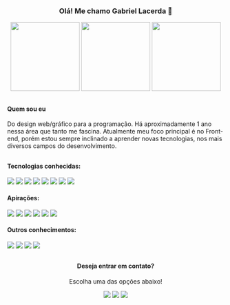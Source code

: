 <div align="center">
  <h3> Olá! Me chamo Gabriel Lacerda 👋</h3>
<div>
<!-- Programador -->
<!-- <img align="right" height="160px" src="https://media.giphy.com/media/qgQUggAC3Pfv687qPC/giphy.gif" /> -->
<!-- GitHub -->
<!-- <img align="right" height="160px" src="https://media.giphy.com/media/du3J3cXyzhj75IOgvA/giphy.gif" /> -->
<!-- Personagem -->
<!-- <img align="right" height="160px" src="https://media.giphy.com/media/ZVik7pBtu9dNS/giphy.gif" /> -->

<div align="center">
  <img height="160px" src="https://github-readme-stats.vercel.app/api?username=lacerda1109&show_icons=true&theme=dark" />
  <img height="160px" src="https://github-readme-stats.vercel.app/api/top-langs/?username=lacerda1109&theme=dark" />
  <img height="160px" src="https://media.giphy.com/media/ZVik7pBtu9dNS/giphy.gif" />
</div>

##

<div align="left">

  <h4>Quem sou eu</h4>
  <p>Do design web/gráfico para a programação. Há aproximadamente 1 ano nessa área que tanto me fascina. Atualmente meu foco principal é no Front-end, porém estou sempre inclinado a aprender novas tecnologias, nos mais diversos campos do desenvolvimento.</p>
  
  ##
  
  <h4>Tecnologias conhecidas:</h4>
  <div>
    <img src="https://img.shields.io/badge/HTML5-E34F26?style=for-the-badge&logo=html5&logoColor=white" />
    <img src="https://img.shields.io/badge/CSS3-1572B6?style=for-the-badge&logo=css3&logoColor=white" />
    <img src="https://img.shields.io/badge/JavaScript-323330?style=for-the-badge&logo=javascript&logoColor=F7DF1E" />
    <img src="https://img.shields.io/badge/React-20232A?style=for-the-badge&logo=react&logoColor=61DAFB" />
    <img src="https://img.shields.io/badge/Git-F05032?style=for-the-badge&logo=git&logoColor=white">
    <img src="https://img.shields.io/badge/Markdown-000000?style=for-the-badge&logo=markdown&logoColor=white" />
    <img src="https://img.shields.io/badge/GitHub-100000?style=for-the-badge&logo=github&logoColor=white" />
    <img src="https://img.shields.io/badge/Visual_Studio_Code-0078D4?style=for-the-badge&logo=visual%20studio%20code&logoColor=white" />
  </div>
  
  <h4>Apirações:</h4>
  <div>
    <img src="https://img.shields.io/badge/PHP-777BB4?style=for-the-badge&logo=php&logoColor=white" />
    <img src="https://img.shields.io/badge/Bootstrap-563D7C?style=for-the-badge&logo=bootstrap&logoColor=white" />
    <img src="https://img.shields.io/badge/jQuery-0769AD?style=for-the-badge&logo=jquery&logoColor=white" />
    <img src="https://img.shields.io/badge/Sass-CC6699?style=for-the-badge&logo=sass&logoColor=white" />
    <img src="https://img.shields.io/badge/React_Native-20232A?style=for-the-badge&logo=react&logoColor=61DAFB" />
    <img src="https://img.shields.io/badge/TypeScript-007ACC?style=for-the-badge&logo=typescript&logoColor=white" />
  </div>
  
  <h4>Outros conhecimentos:</h4>
  <div>
    <img src="https://img.shields.io/badge/Adobe%20Photoshop-31A8FF?style=for-the-badge&logo=Adobe%20Photoshop&logoColor=black" />
    <img src="https://img.shields.io/badge/Adobe%20Illustrator-FF9A00?style=for-the-badge&logo=adobe%20illustrator&logoColor=white" />
    <img src="https://img.shields.io/badge/Figma-F24E1E?style=for-the-badge&logo=figma&logoColor=white" />
    <img src="https://img.shields.io/badge/Trello-0052CC?style=for-the-badge&logo=trello&logoColor=white" />
  </div>

##
  
<div align="center">
  <h4>Deseja entrar em contato?</h4>
  <p>Escolha uma das opções abaixo!</p>
  <div>
    <a href="https://www.linkedin.com/in/gabriel-lacerda-361aa8205/"><img src="https://img.shields.io/badge/LinkedIn-0077B5?style=for-the-badge&logo=linkedin&logoColor=white" /></a>
    <a href="mailto:lacerda4110@gmail.com"><img src="https://img.shields.io/badge/Gmail-D14836?style=for-the-badge&logo=gmail&logoColor=white" /></a>
    <a href="https://t.me/lacerda1109"><img src="https://img.shields.io/badge/Telegram-2CA5E0?style=for-the-badge&logo=telegram&logoColor=white" /></a>
  </div>
</div>
  
<!--
LINKS
Badges: https://dev.to/envoy_/150-badges-for-github-pnk
Gifs: https://giphy.com/
-->
  
<!--
- 🔭 I’m currently working on ...
- 🌱 I’m currently learning ...
- 👯 I’m looking to collaborate on ...
- 🤔 I’m looking for help with ...
- 💬 Ask me about ...
- 📫 How to reach me: ...
- 😄 Pronouns: ...
- ⚡ Fun fact: ...
-->
